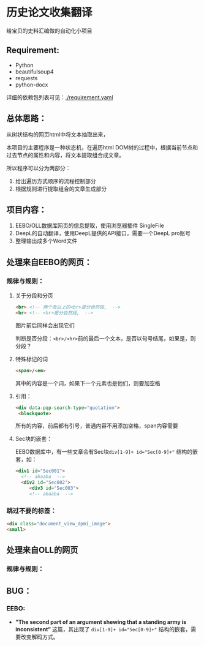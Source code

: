 # 历史论文收集翻译

给宝贝的史料汇编做的自动化小项目

## Requirement:

- Python
- beautifulsoup4
- requests
- python-docx

详细的依赖包列表可见：[./requirement.yaml](./requirement.yaml)

## 总体思路：

从树状结构的网页html中将文本抽取出来，

本项目的主要程序是一种状态机，在遍历html DOM树的过程中，根据当前节点和过去节点的属性和内容，将文本提取组合成文章。

所以程序可以分为两部分：

1. 给出遍历方式顺序的流程控制部分
2. 根据规则进行提取组合的文章生成部分

## 项目内容：

1. EEBO/OLL数据库网页的信息提取，使用浏览器插件 SingleFile
2. DeepL的自动翻译，使用DeepL提供的API接口，需要一个DeepL pro账号
3. 整理输出成多个Word文件

## 处理来自EEBO的网页：

### 规律与规则：

1. 关于分段和分页

   ```html
   <br> <!-- 两个及以上的<br>是分自然段,  -->
   <hr> <!-- <hr>是分自然段,  -->
   ```

   图片前后同样会出现它们

   判断是否分段：`<br>/<hr>`前的最后一个文本，是否以句号结尾，如果是，则分段？

2. 特殊标记的词

   ```html
   <span>/<em>
   ```

   其中的内容是一个词，如果下一个元素也是他们，则要加空格

3. 引用：

   ```html
   <div data-pqp-search-type="quotation">
   	<blockquote>
   ```

   所有的内容，前后都有引号，普通内容不用添加空格，span内容需要

4. Sec块的嵌套：

   EEBO数据库中，有一些文章会有Sec块`div[1-9]+ id="Sec[0-9]+"` 结构的嵌套，如：

   ```html
   <div1 id="Sec001">
     <!-- abaaba  -->
     <div2 id="Sec002">
     	<div3 id="Sec003">
     	<!-- abaaba  -->
   ```

   

### 跳过不要的标签：

```html
<div class="document_view_dpmi_image">
<small>
```

## 处理来自OLL的网页

### 规律与规则：



## BUG：

### EEBO:

- **”The second part of an argument shewing that a standing army is inconsistent“** 这篇，其出现了 `div[1-9]+ id="Sec[0-9]+"` 结构的嵌套，需要改变解码方式。



